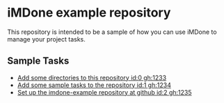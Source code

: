 iMDone example repository
====
This repository is intended to be a sample of how you can use iMDone to manage your project tasks.

Sample Tasks
----
- [Add some directories to this repository id:0 gh:1233](#TODO:)
- [Add some sample tasks to the repository id:1 gh:1234](#TODO:)
- [Set up the imdone-example repository at github id:2 gh:1235](#DONE:)
